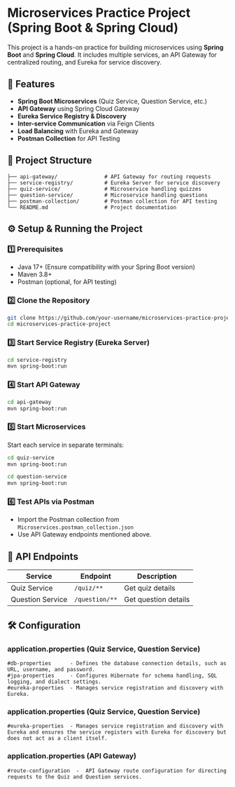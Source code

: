 # Microservices Practice Project (Spring Boot & Spring Cloud)

This project is a hands-on practice for building microservices using **Spring Boot** and **Spring Cloud**. It includes multiple services, an API Gateway for centralized routing, and Eureka for service discovery.

## 🚀 Features
- **Spring Boot Microservices** (Quiz Service, Question Service, etc.)
- **API Gateway** using Spring Cloud Gateway
- **Eureka Service Registry & Discovery**
- **Inter-service Communication** via Feign Clients
- **Load Balancing** with Eureka and Gateway
- **Postman Collection** for API Testing

## 📂 Project Structure
```
├── api-gateway/               # API Gateway for routing requests
├── service-registry/          # Eureka Server for service discovery
├── quiz-service/              # Microservice handling quizzes
├── question-service/          # Microservice handling questions
├── postman-collection/        # Postman collection for API testing
└── README.md                  # Project documentation
```

## ⚙️ Setup & Running the Project

### 1️⃣ Prerequisites
- Java 17+ (Ensure compatibility with your Spring Boot version)
- Maven 3.8+
- Postman (optional, for API testing)

### 2️⃣ Clone the Repository
```sh
git clone https://github.com/your-username/microservices-practice-project.git
cd microservices-practice-project
```

### 3️⃣ Start Service Registry (Eureka Server)
```sh
cd service-registry
mvn spring-boot:run
```

### 4️⃣ Start API Gateway
```sh
cd api-gateway
mvn spring-boot:run
```

### 5️⃣ Start Microservices
Start each service in separate terminals:
```sh
cd quiz-service
mvn spring-boot:run
```
```sh
cd question-service
mvn spring-boot:run
```

### 6️⃣ Test APIs via Postman
- Import the Postman collection from `Microservices.postman_collection.json`
- Use API Gateway endpoints mentioned above.

## 📌 API Endpoints
| Service | Endpoint | Description |
|---------|---------|-------------|
| Quiz Service | `/quiz/**` | Get quiz details |
| Question Service | `/question/**` | Get question details |

## 🛠️ Configuration
### **application.properties (Quiz Service, Question Service)**
```properties
#db-properties      - Defines the database connection details, such as URL, username, and password.
#jpa-properties     - Configures Hibernate for schema handling, SQL logging, and dialect settings.
#eureka-properties  - Manages service registration and discovery with Eureka.
```
### **application.properties (Quiz Service, Question Service)**
```properties
#eureka-properties  - Manages service registration and discovery with Eureka and ensures the service registers with Eureka for discovery but does not act as a client itself.
```
### **application.properties (API Gateway)**
```properties
#route-configuration  -  API Gateway route configuration for directing requests to the Quiz and Question services.
```

